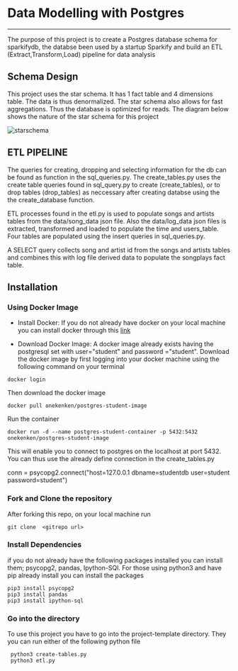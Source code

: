 # Data Modelling with Postgres
---

The purpose of this project is to create a Postgres database schema for  sparkifydb, the databse been used by a startup Sparkify and build an ETL (Extract,Transform,Load) pipeline for data analysis

## Schema Design

This project uses the star schema. It has 1 fact table and 4 dimensions table. The data is thus denormalized. The star schema also allows for fast aggregations. Thus the database is optimized for reads. The diagram below shows the nature of the star schema for this project

![starschema](https://github.com/CeaAI/Udacity/blob/main/Data_Engineering/Postgres_ETL/sparkify.png)

## ETL PIPELINE

The queries for creating, dropping and selecting information for the db can be found as function in the sql_queries.py. The create_tables.py uses the create table queries found in sql_query.py to create (create_tables), or to drop tables (drop_tables) as neccessary after creating databse using the the create_database function.

ETL processes found in the etl.py is used to populate songs and artists tables from the  data/song_data json file. Also the  data/log_data json files is extracted, transformed and loaded to populate the time and users_table. Four tables are populated using the insert queries in  sql_queries.py.

A SELECT query collects song and artist id from the songs and artists tables and combines this with log file derived data to populate the songplays fact table.


## Installation

### Using Docker Image
- Install Docker:
 If you do not already have docker on your local machine you can install docker through this [link]()

- Download Docker Image:
 A docker image already exists having the postgresql set with user="student" and password ="student". 
 Download the docker image by first logging into your docker machine using the following command on your terminal

 ```
 docker login

 ```
 Then download the docker image
 
 ```
 docker pull onekenken/postgres-student-image

 ```
 Run the container 
 ```
docker run -d --name postgres-student-container -p 5432:5432 onekenken/postgres-student-image

 ```

 This will enable you to connect to postgres on the localhost at port 5432. You can thus use the already define connection in the create_tables.py

 conn = psycopg2.connect("host=127.0.0.1 dbname=studentdb user=student password=student")

### Fork and Clone the repository
After forking this repo, on your local machine run 
``` 
git clone  <gitrepo url>

```
### Install Dependencies
if you do not already have the  following packages installed you can install them; psycopg2, pandas, Ipython-SQl. For those using python3 and have pip already install you can install the packages

```
pip3 install psycopg2
pip3 install pandas
pip3 install ipython-sql
```
### Go into the directory
To use this project you have to go into the project-template directory. They you can run either of the following python file

```
 python3 create-tables.py
 python3 etl.py
```

